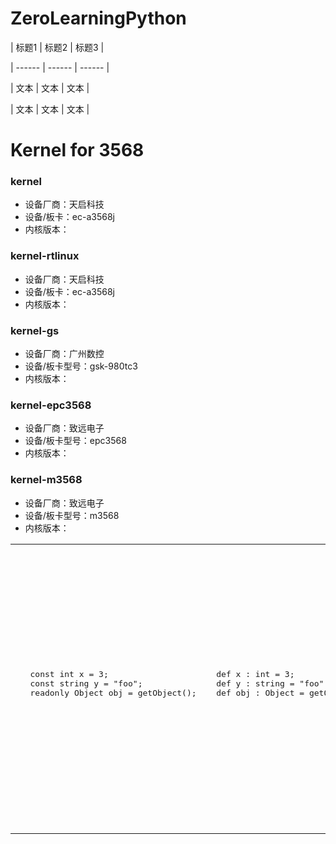 # ZeroLearningPython


| 标题1 | 标题2 | 标题3 |

| ------ | ------ | ------ |

| 文本 | 文本 | 文本 |

| 文本 | 文本 | 文本 |


<table>
<tr>
<td>
   <pre lang="csharp">
   const int x = 3;
   const string y = "foo";
   readonly Object obj = getObject();
   </pre>
</td>
<td>
  <pre lang="nemerle">
  def x : int = 3;
  def y : string = "foo";
  def obj : Object = getObject();
  </pre>
</td>
<td>
  Variables defined with <code>def</code> cannot be changed once defined. This is similar to <code>readonly</code> or <code>const</code> in C# or <code>final</code> in Java. Most variables in Nemerle aren't explicitly typed like this.
</td>
</tr>

# Kernel for 3568
### kernel
- 设备厂商：天启科技<br>
- 设备/板卡：ec-a3568j<br>
- 内核版本：<br>
### kernel-rtlinux
- 设备厂商：天启科技<br>
- 设备/板卡：ec-a3568j<br>
- 内核版本：<br>
### kernel-gs
- 设备厂商：广州数控<br>
- 设备/板卡型号：gsk-980tc3<br>
- 内核版本：<br>
### kernel-epc3568
- 设备厂商：致远电子<br>
- 设备/板卡型号：epc3568<br>
- 内核版本：<br>
### kernel-m3568
- 设备厂商：致远电子
- 设备/板卡型号：m3568
- 内核版本：
